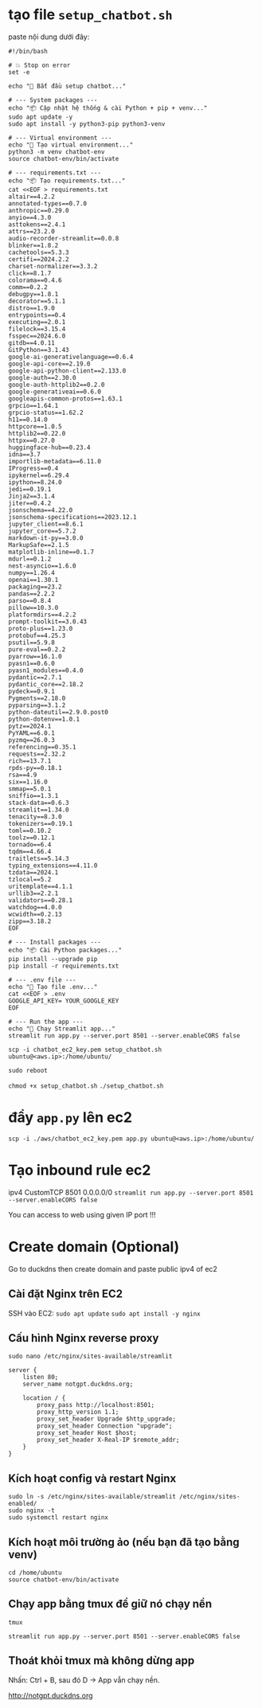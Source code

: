 # tạo file `setup_chatbot.sh`

paste nội dung dưới đây:

```
#!/bin/bash

# 💥 Stop on error
set -e

echo "🚀 Bắt đầu setup chatbot..."

# --- System packages ---
echo "📦 Cập nhật hệ thống & cài Python + pip + venv..."
sudo apt update -y
sudo apt install -y python3-pip python3-venv

# --- Virtual environment ---
echo "🐍 Tạo virtual environment..."
python3 -m venv chatbot-env
source chatbot-env/bin/activate

# --- requirements.txt ---
echo "📦 Tạo requirements.txt..."
cat <<EOF > requirements.txt
altair==4.2.2
annotated-types==0.7.0
anthropic==0.29.0
anyio==4.3.0
asttokens==2.4.1
attrs==23.2.0
audio-recorder-streamlit==0.0.8
blinker==1.8.2
cachetools==5.3.3
certifi==2024.2.2
charset-normalizer==3.3.2
click==8.1.7
colorama==0.4.6
comm==0.2.2
debugpy==1.8.1
decorator==5.1.1
distro==1.9.0
entrypoints==0.4
executing==2.0.1
filelock==3.15.4
fsspec==2024.6.0
gitdb==4.0.11
GitPython==3.1.43
google-ai-generativelanguage==0.6.4
google-api-core==2.19.0
google-api-python-client==2.133.0
google-auth==2.30.0
google-auth-httplib2==0.2.0
google-generativeai==0.6.0
googleapis-common-protos==1.63.1
grpcio==1.64.1
grpcio-status==1.62.2
h11==0.14.0
httpcore==1.0.5
httplib2==0.22.0
httpx==0.27.0
huggingface-hub==0.23.4
idna==3.7
importlib-metadata==6.11.0
IProgress==0.4
ipykernel==6.29.4
ipython==8.24.0
jedi==0.19.1
Jinja2==3.1.4
jiter==0.4.2
jsonschema==4.22.0
jsonschema-specifications==2023.12.1
jupyter_client==8.6.1
jupyter_core==5.7.2
markdown-it-py==3.0.0
MarkupSafe==2.1.5
matplotlib-inline==0.1.7
mdurl==0.1.2
nest-asyncio==1.6.0
numpy==1.26.4
openai==1.30.1
packaging==23.2
pandas==2.2.2
parso==0.8.4
pillow==10.3.0
platformdirs==4.2.2
prompt-toolkit==3.0.43
proto-plus==1.23.0
protobuf==4.25.3
psutil==5.9.8
pure-eval==0.2.2
pyarrow==16.1.0
pyasn1==0.6.0
pyasn1_modules==0.4.0
pydantic==2.7.1
pydantic_core==2.18.2
pydeck==0.9.1
Pygments==2.18.0
pyparsing==3.1.2
python-dateutil==2.9.0.post0
python-dotenv==1.0.1
pytz==2024.1
PyYAML==6.0.1
pyzmq==26.0.3
referencing==0.35.1
requests==2.32.2
rich==13.7.1
rpds-py==0.18.1
rsa==4.9
six==1.16.0
smmap==5.0.1
sniffio==1.3.1
stack-data==0.6.3
streamlit==1.34.0
tenacity==8.3.0
tokenizers==0.19.1
toml==0.10.2
toolz==0.12.1
tornado==6.4
tqdm==4.66.4
traitlets==5.14.3
typing_extensions==4.11.0
tzdata==2024.1
tzlocal==5.2
uritemplate==4.1.1
urllib3==2.2.1
validators==0.28.1
watchdog==4.0.0
wcwidth==0.2.13
zipp==3.18.2
EOF

# --- Install packages ---
echo "📦 Cài Python packages..."
pip install --upgrade pip
pip install -r requirements.txt

# --- .env file ---
echo "🔑 Tạo file .env..."
cat <<EOF > .env
GOOGLE_API_KEY= YOUR_GOOGLE_KEY
EOF

# --- Run the app ---
echo "🚀 Chạy Streamlit app..."
streamlit run app.py --server.port 8501 --server.enableCORS false

```

`scp -i chatbot_ec2_key.pem setup_chatbot.sh ubuntu@<aws.ip>:/home/ubuntu/`

`sudo reboot`

`chmod +x setup_chatbot.sh`
`./setup_chatbot.sh `

# đẩy `app.py` lên ec2

`scp -i ./aws/chatbot_ec2_key.pem app.py ubuntu@<aws.ip>:/home/ubuntu/`

# Tạo inbound rule ec2

ipv4 CustomTCP 8501 0.0.0.0/0
`streamlit run app.py --server.port 8501 --server.enableCORS false`

You can access to web using given IP port !!!

# Create domain (Optional)

Go to duckdns then create domain and paste public ipv4 of ec2

## Cài đặt Nginx trên EC2

SSH vào EC2:
`sudo apt update`
`sudo apt install -y nginx`

## Cấu hình Nginx reverse proxy

`sudo nano /etc/nginx/sites-available/streamlit`

```
server {
    listen 80;
    server_name notgpt.duckdns.org;

    location / {
        proxy_pass http://localhost:8501;
        proxy_http_version 1.1;
        proxy_set_header Upgrade $http_upgrade;
        proxy_set_header Connection "upgrade";
        proxy_set_header Host $host;
        proxy_set_header X-Real-IP $remote_addr;
    }
}
```

## Kích hoạt config và restart Nginx

```
sudo ln -s /etc/nginx/sites-available/streamlit /etc/nginx/sites-enabled/
sudo nginx -t
sudo systemctl restart nginx
```

## Kích hoạt môi trường ảo (nếu bạn đã tạo bằng venv)

```
cd /home/ubuntu
source chatbot-env/bin/activate
```

## Chạy app bằng tmux để giữ nó chạy nền

`tmux`

`streamlit run app.py --server.port 8501 --server.enableCORS false`

## Thoát khỏi tmux mà không dừng app

Nhấn: Ctrl + B, sau đó D
→ App vẫn chạy nền.

http://notgpt.duckdns.org
